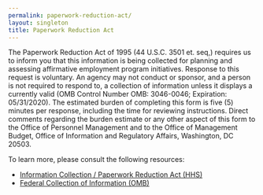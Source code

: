 ```yaml
---
permalink: paperwork-reduction-act/
layout: singleton
title: Paperwork Reduction Act
---
```


The Paperwork Reduction Act of 1995 (44 U.S.C. 3501 et. seq,) requires us to inform you that this information is being collected for planning and assessing affirmative employment program initiatives. Response to this request is voluntary. An agency may not conduct or sponsor, and a person is not required to respond to, a collection of information unless it displays a currently valid (OMB Control Number OMB: 3046-0046; Expiration: 05/31/2020). The estimated burden of completing this form is five (5) minutes per response, including the time for reviewing instructions. Direct comments regarding the burden estimate or any other aspect of this form to the Office of Personnel Management and to the Office of Management Budget, Office of Information and Regulatory Affairs, Washington, DC 20503.

To learn more, please consult the following resources:

* [Information Collection / Paperwork Reduction Act (HHS)](http://www.hhs.gov/ocio/policy/collection/)
* [Federal Collection of Information (OMB)](https://www.whitehouse.gov/omb/inforeg_infocoll)
